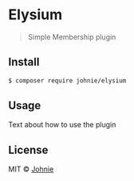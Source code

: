 # Elysium

> Simple Membership plugin

## Install

```sh
$ composer require johnie/elysium
```

## Usage

Text about how to use the plugin

## License

MIT © [Johnie](http://johnie.se)
